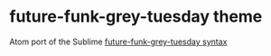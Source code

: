 # future-funk-grey-tuesday theme

Atom port of the Sublime [future-funk-grey-tuesday syntax](https://github.com/Twiebie/ST-FutureFunk
)
